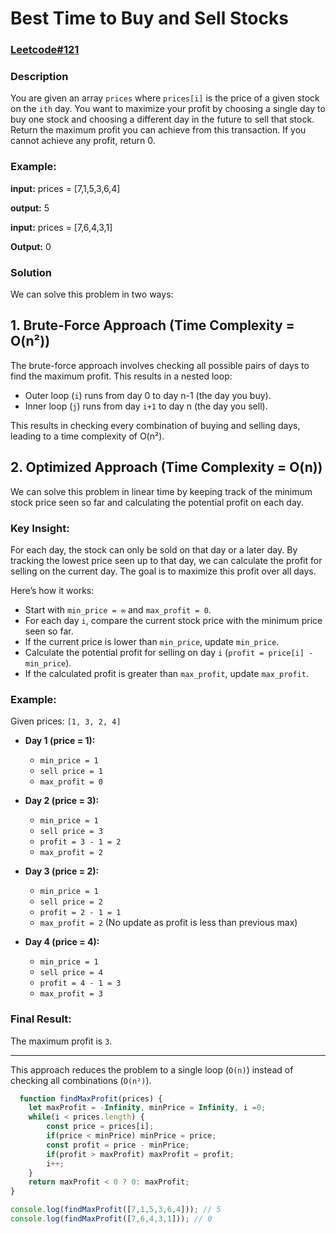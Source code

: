# Best Time to Buy and Sell Stocks 
### [Leetcode#121](https://leetcode.com/problems/best-time-to-buy-and-sell-stock/description/)

### Description
You are given an array `prices` where `prices[i]` is the price of a given stock on the `ith` day.
You want to maximize your profit by choosing a single day to buy one stock and choosing a different day in the future to sell that stock.
Return the maximum profit you can achieve from this transaction. If you cannot achieve any profit, return 0.

### Example:
**input:** prices = [7,1,5,3,6,4]

**output:** 5

**input:** prices = [7,6,4,3,1]

**Output:** 0

### Solution
We can solve this problem in two ways:

## 1. Brute-Force Approach (Time Complexity = O(n²))

The brute-force approach involves checking all possible pairs of days to find the maximum profit. This results in a nested loop:

- Outer loop (`i`) runs from day 0 to day n-1 (the day you buy).
- Inner loop (`j`) runs from day `i+1` to day n (the day you sell).

This results in checking every combination of buying and selling days, leading to a time complexity of O(n²).

## 2. Optimized Approach (Time Complexity = O(n))

We can solve this problem in linear time by keeping track of the minimum stock price seen so far and calculating the potential profit on each day.

### Key Insight:
For each day, the stock can only be sold on that day or a later day. By tracking the lowest price seen up to that day, we can calculate the profit for selling on the current day. The goal is to maximize this profit over all days.

Here’s how it works:
- Start with `min_price = ∞` and `max_profit = 0`.
- For each day `i`, compare the current stock price with the minimum price seen so far.
- If the current price is lower than `min_price`, update `min_price`.
- Calculate the potential profit for selling on day `i` (`profit = price[i] - min_price`).
- If the calculated profit is greater than `max_profit`, update `max_profit`.

### Example:

Given prices: `[1, 3, 2, 4]`

- **Day 1 (price = 1):**
  - `min_price = 1`
  - `sell price = 1`
  - `max_profit = 0`

- **Day 2 (price = 3):**
  - `min_price = 1`
  - `sell price = 3`
  - `profit = 3 - 1 = 2`
  - `max_profit = 2`

- **Day 3 (price = 2):**
  - `min_price = 1`
  - `sell price = 2`
  - `profit = 2 - 1 = 1`
  - `max_profit = 2` (No update as profit is less than previous max)

- **Day 4 (price = 4):**
  - `min_price = 1`
  - `sell price = 4`
  - `profit = 4 - 1 = 3`
  - `max_profit = 3`

### Final Result:
The maximum profit is `3`.

---

This approach reduces the problem to a single loop (`O(n)`) instead of checking all combinations (`O(n²)`).


<detail>
  
```js
  function findMaxProfit(prices) {
    let maxProfit = -Infinity, minPrice = Infinity, i =0;
    while(i < prices.length) {
        const price = prices[i];
        if(price < minPrice) minPrice = price;
        const profit = price - minPrice;
        if(profit > maxProfit) maxProfit = profit;
        i++;
    }
    return maxProfit < 0 ? 0: maxProfit;
}

console.log(findMaxProfit([7,1,5,3,6,4])); // 5
console.log(findMaxProfit([7,6,4,3,1])); // 0
```
</detail>
